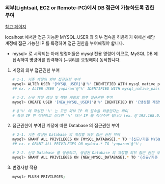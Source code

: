 ### 외부(Lightsail, EC2 or Remote-PC)에서 DB 접근이 가능하도록 권한 부여

[참고 페이지](https://velog.io/@jwoo/DB-및-계정-생성과-권한-부여-ver.8.0.26)

localhost 에서만 접근 가능한 MYSQL_USER 의 외부 접속을 허용하기 위해선 
해당 계정에 접근 가능한 IP 를 특정하여 접근 권한을 부여해줘야 합니다.

- mysql> 로 시작되는 아래 명령어들은 mysql 전용 명령어 이므로, MySQL DB 에 접속하여 명령어를 입력해야 (~쿼리를 요청해야) 동작합니다.

1. 계정의 외부 접근권한 부여
   ```bash
   # 1-1. 기존 계정의 외부 접근권한 부여
   mysql> ALTER USER '{MYSQL_USER}'@'%' IDENTIFIED WITH mysql_native_password BY '{기존 계정의 password 입력}';
   ## ex. > ALTER USER 'yuparan'@'%' IDENTIFIED WITH mysql_native_password BY 'paran1234';
   
   # 1-2. 신규 계정 생성 및 해당 계정의 외부 접근권한 부여
   mysql> CREATE USER '{NEW_MYSQL_USER}'@'%' IDENTIFIED BY '{생성될 계정의 password 입력}';
   
   # @'%' 에 작성된 '%' 는 모든 외부 IP 의 접속을 허용한다는 의미 
   # 특정 IP 만 허용하고 싶다면 '%' 대신 IP 를 적어주면 됩니다 (ex. @'192.168.0.1')
   ```

2. 접근권한이 부여된 계정에 따른 Database 의 접근권한 부여
   ```bash
   # 2-1. 기존 생성된 Database 의 계정별 외부 접근 권한 부여
   mysql> GRANT ALL PRIVILEGES ON {MYSQL_DATABASE}.* TO '{신규/기존 MYSQL_USER}'@'%';
   ## ex. > GRANT ALL PRIVILEGES ON mydata.* TO 'yuparan'@'%';
   
   # 2-2. 신규 Database 를 생성하고, 생성된 Database 의 계정별 외부 접근 권한 부여
   mysql> GRANT ALL PRIVILEGES ON {NEW_MYSQL_DATABASE}.* TO '{신규/기존 MYSQL_USER}'@'%';
   ```

3. 변경사항 적용
   ```bash
   mysql> FLUSH PRIVILEGES;
   ```
